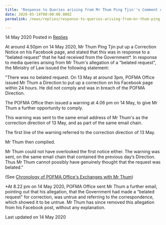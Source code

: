 ```yaml
---
title: 'Response to Queries arising from Mr Thum Ping Tjin''s Comment on Facebook'
date: 2020-05-14T00:00:00.000Z
permalink: /news/replies/response-to-queries-arising-from-mr-thum-ping-tjin-comment-on-facebook/

---
```



14 May 2020 Posted in [Replies](/news/replies)

At around 4.50pm on 14 May 2020, Mr Thum Ping Tjin put up a Correction Notice on his Facebook page, and stated that this was in response to a "belated request" that he had received from the Government*. In response to media queries arising from Mr Thum's allegation of a "belated request", the Ministry of Law issued the following statement:

"There was no belated request. On 13 May at around 3pm, POFMA Office issued Mr Thum a Direction to put up a correction on his Facebook page within 24 hours. He did not comply and was in breach of the POFMA Direction. 

The POFMA Office then issued a warning at 4.06 pm on 14 May, to give Mr Thum a further opportunity to comply.

This warning was sent to the same email address of Mr Thum's as the correction direction of 13 May, and as part of the same email chain.

The first line of the warning referred to the correction direction of 13 May.

Mr Thum then complied.

Mr Thum could not have overlooked the first notice either. The warning was sent, on the same email chain that contained the previous day’s Direction. Thus Mr Thum cannot possibly have genuinely thought that the request was belated."

(See [Chronology of POFMA Office's Exchanges with Mr Thum](/files/news/replies/Chronology_of_POFMA_Office_exchanges_with_Mr_Thum.pdf))

*At 8.22 pm on 14 May 2020, POFMA Office sent Mr Thum a further email, pointing out that his allegation, that the Government had made a "belated request" for correction, was untrue and referring to the correspondence, which showed it to be untrue. Mr Thum has since removed this allegation from his Facebook post, without any explanation.


<p class="right-side-updated">Last updated on 14 May 2020</p> 
